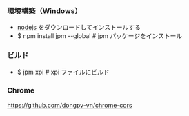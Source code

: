 ### 環境構築（Windows）
* [nodejs](https://nodejs.org/en/) をダウンロードしてインストールする
* $ npm install jpm --global   # jpm パッケージをインストール

### ビルド
* $ jpm xpi                    # xpi ファイルにビルド

### Chrome
https://github.com/dongpv-vn/chrome-cors